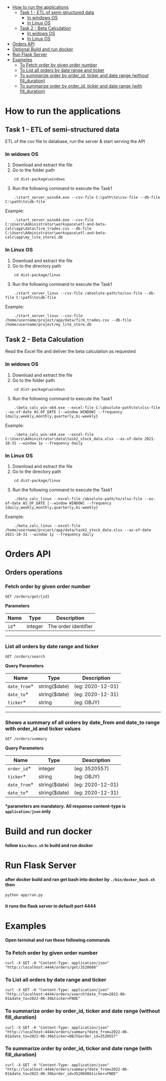 - [How to run the applications](#how-to-run-the-applications)
  - [Task 1 - ETL of semi-structured data](#task-1---etl-of-semi-structured-data)
    - [In windows OS](#in-widows-os)
    - [In  Linux OS](#in--linux-os)
  - [Task 2 - Beta Calculation](#task-2---beta-calculation)
    - [In widows OS](#in-widows-os-1)
    - [In  Linux OS](#in--linux-os-1)
- [Orders API](#orders-api)
- [Optional Build and run docker](#build-and-run-docker)
- [Run Flask Server](#run-flask-server)
- [Examples](#examples)
    - [To Fetch order by given order number](#to-fetch-order-by-given-order-number)
    - [To List all orders by date range and ticker](#to-list-all-orders-by-date-range-and-ticker)
    - [To summarize order by order_id, ticker and date range (without fill_duration)](#to-summarize-order-by-order_id-ticker-and-date-range-without-fill_duration)
    - [To summarize order by order_id, ticker and date range (with fill_duration)](#to-summarize-order-by-order_id-ticker-and-date-range-with-fill_duration)

# How to run the applications

## Task 1 - ETL of semi-structured data
ETL of the csv file to database, run the server & start serving the API

### In widows OS

1. Download and extract the file
2. Go to the folder path
```
    cd dist-package\windows
```
3. Run the following command to execute the Task1
```
    .\start_server_winx64.exe --csv-file C:\path\to\csv-file --db-file C:\path\to\db-file
```

Example:
```
    .\start_server_winx64.exe --csv-file C:\Users\Administrator\workspace\etl-and-beta-calc\app\data\firm_trades.csv --db-file C:\Users\Administrator\workspace\etl-and-beta-calc\app\my_lite_store1.db
```

### In  Linux OS
1. Download and extract the file
2. Go to the directory path
```
    cd dist-package/linux
```

3. Run the following command to execute the Task1
```
    ./start_server_linux --csv-file /absolute-path/to/csv-file --db-file C:\path\to\db-file
```

Example:
```
    ./start_server_linux --csv-file /home/username/project/app/data/firm_trades.csv --db-file /home/username/project/my_lite_store.db
```

## Task 2 - Beta Calculation
Read the Excel file and deliver the beta calculation as requested

### In widows OS
1. Download and extract the file
2. Go to the folder path
```
    cd dist-package\windows
```
3. Run the following command to execute the Task1
```
    .\beta_calc_win-x64.exe --excel-file C:\absolute-path\to\xlsx-file --as-of-date AS_OF_DATE [--window WINDOW] --frequency {daily,weekly,monthly,quarterly,bi-weekly}
```

Example:
```
    .\beta_calc_win-x64.exe --excel-file C:\Users\Administrator\data\task2_stock_data.xlsx --as-of-date 2021-10-31 --window 1y --frequency daily
```

### In  Linux OS
1. Download and extract the file
2. Go to the directory path
```
    cd dist-package/linux
```
3. Run the following command to execute the Task1
```
    ./beta_calc_linux --excel-file /absolute-path/to/xlsx-file --as-of-date AS_OF_DATE [--window WINDOW] --frequency {daily,weekly,monthly,quarterly,bi-weekly}
```

Example:
```
    ./beta_calc_linux --excel-file /home/username/project/app/data/task2_stock_data.xlsx --as-of-date 2021-10-31 --window 1y --frequency daily
```

# Orders API

## Orders operations <!-- omit in toc -->

### Fetch order by given order number <!-- omit in toc -->

    GET ​/orders​/get​/{id}

**Parameters**

|Name |Type   |Description         |
|-----|-------|--------------------|
|`id`*|integer|The order identifier| <!-- omit in toc -->

---
### List all orders by date range and ticker <!-- omit in toc -->

    GET ​/orders​/search

**Query Parameters**

|Name        |Type         |Description     |
|------------|-------------|----------------|
|`date_from`*|string($date)|(eg: 2020-12-01)| <!-- omit in toc -->
|`date_to`*  |string($date)|(eg: 2020-12-31)| <!-- omit in toc -->
|`ticker`*   |string       |(eg: OBJY)      | <!-- omit in toc -->

---

### Shows a summary of all orders by date_from and date_to range with order_id and ticker values <!-- omit in toc -->

    GET ​/orders​/summary

**Query Parameters**

|Name        |Type         |Description     |
|------------|-------------|----------------|
|`order_id`* |integer      |(eg: 3520557)   |
|`ticker`*   |string       |(eg: OBJY)      |
|`date_from`*|string($date)|(eg: 2020-12-01)|
|`date_to`*  |string($date)|(eg: 2020-12-31)|


#### *parameters are mandatory. All response content-type is `application/json` only <!-- omit in toc -->

# Build and run docker

#### follow `bin/docs.sh` to build and run docker <!-- omit in toc -->

# Run Flask Server
#### after docker build and ran get bash into docker by `./bin/docker_bash.sh` then <!-- omit in toc -->
    python app/run.py
#### it runs the flask server in default port 4444 <!-- omit in toc -->


# Examples

#### Open terminal and run these following commands <!-- omit in toc -->

### To Fetch order by given order number
    curl -X GET -H "Content-Type: application/json" "http://localhost:4444/orders/get/3520680"

### To List all orders by date range and ticker
    curl -X GET -H "Content-Type: application/json" "http://localhost:4444/orders/search?date_from=2022-06-01&date_to=2022-06-30&ticker=FNOE"

### To summarize order by order_id, ticker and date range (without fill_duration)
    curl -X GET -H "Content-Type: application/json" "http://localhost:4444/orders/summary?date_from=2022-06-01&date_to=2022-06-30&ticker=OBJY&order_id=3520557"

### To summarize order by order_id, ticker and date range (with fill_duration)
    curl -X GET -H "Content-Type: application/json" "http://localhost:4444/orders/summary?date_from=2022-06-01&date_to=2022-06-30&order_id=3520680&ticker=FNOE"

